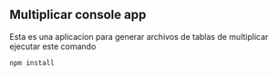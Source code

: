 ## Multiplicar console app

Esta es una aplicacion para generar archivos de tablas  de multiplicar
ejecutar este comando

```
npm install
```